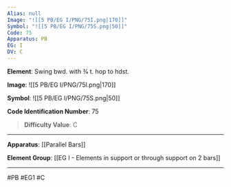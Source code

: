 ```yaml
---
Alias: null
Image: "![[5 PB/EG I/PNG/75I.png|170]]"
Symbol: "![[5 PB/EG I/PNG/75S.png|50]]"
Code: 75
Apparatus: PB
EG: I
DV: C
---
```

**Element**: Swing bwd. with 3⁄4 t. hop to hdst.

**Image**:
![[5 PB/EG I/PNG/75I.png|170]]

**Symbol**:
![[5 PB/EG I/PNG/75S.png|50]]

**Code Identification Number**: 75

>**Difficulty Value**: C

___
**Apparatus**: [[Parallel Bars]]

**Element Group**: [[EG I - Elements in support or through support on 2 bars]]
___
#PB #EG1 #C
